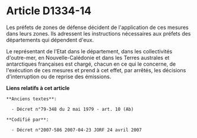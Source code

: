 # Article D1334-14

Les préfets de zones de défense décident de l'application de ces mesures dans leurs zones. Ils adressent les instructions
nécessaires aux préfets des départements qui dépendent d'eux.

Le représentant de l'Etat dans le département, dans les collectivités d'outre-mer, en Nouvelle-Calédonie et dans les Terres
australes et antarctiques françaises est chargé, chacun en ce qui le concerne, de l'exécution de ces mesures et prend à cet
effet, par arrêtés, les décisions d'interruption ou de reprise des émissions.

**Liens relatifs à cet article**

	**Anciens textes**:

	  - Décret n°79-348 du 2 mai 1979 - art. 10 (Ab)

	**Codifié par**:

	  - Décret n°2007-586 2007-04-23 JORF 24 avril 2007
